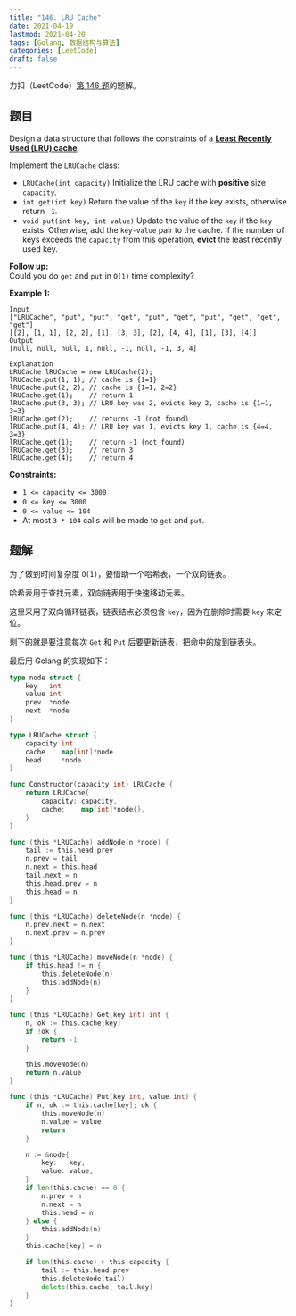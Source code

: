 ```yaml
---
title: "146. LRU Cache"
date: 2021-04-19
lastmod: 2021-04-20
tags: [Golang, 数据结构与算法]
categories: [LeetCode]
draft: false
---
```


力扣（LeetCode）[第 146 题](https://leetcode-cn.com/problems/lru-cache)的题解。

<!--more-->

## 题目

Design a data structure that follows the constraints of a **[Least Recently Used (LRU) cache](https://en.wikipedia.org/wiki/Cache_replacement_policies#LRU)**.

Implement the `LRUCache` class:

- `LRUCache(int capacity)` Initialize the LRU cache with **positive** size `capacity`.
- `int get(int key)` Return the value of the `key` if the key exists, otherwise return `-1`.
- `void put(int key, int value)` Update the value of the `key` if the `key` exists. Otherwise, add the `key-value` pair to the cache. If the number of keys exceeds the `capacity` from this operation, **evict** the least recently used key.

**Follow up:**  
Could you do `get` and `put` in `O(1)` time complexity?

**Example 1:**

```text
Input
["LRUCache", "put", "put", "get", "put", "get", "put", "get", "get", "get"]
[[2], [1, 1], [2, 2], [1], [3, 3], [2], [4, 4], [1], [3], [4]]
Output
[null, null, null, 1, null, -1, null, -1, 3, 4]

Explanation
LRUCache lRUCache = new LRUCache(2);
lRUCache.put(1, 1); // cache is {1=1}
lRUCache.put(2, 2); // cache is {1=1, 2=2}
lRUCache.get(1);    // return 1
lRUCache.put(3, 3); // LRU key was 2, evicts key 2, cache is {1=1, 3=3}
lRUCache.get(2);    // returns -1 (not found)
lRUCache.put(4, 4); // LRU key was 1, evicts key 1, cache is {4=4, 3=3}
lRUCache.get(1);    // return -1 (not found)
lRUCache.get(3);    // return 3
lRUCache.get(4);    // return 4
```

**Constraints:**

- `1 <= capacity <= 3000`
- `0 <= key <= 3000`
- `0 <= value <= 104`
- At most `3 * 104` calls will be made to `get` and `put`.

## 题解

为了做到时间复杂度 `O(1)`，要借助一个哈希表，一个双向链表。

哈希表用于查找元素，双向链表用于快速移动元素。

这里采用了双向循环链表，链表结点必须包含 `key`，因为在删除时需要 `key` 来定位。

剩下的就是要注意每次 `Get` 和 `Put` 后要更新链表，把命中的放到链表头。

最后用 Golang 的实现如下：

```go
type node struct {
    key   int
    value int
    prev  *node
    next  *node
}

type LRUCache struct {
    capacity int
    cache    map[int]*node
    head     *node
}

func Constructor(capacity int) LRUCache {
    return LRUCache{
        capacity: capacity,
        cache:    map[int]*node{},
    }
}

func (this *LRUCache) addNode(n *node) {
    tail := this.head.prev
    n.prev = tail
    n.next = this.head
    tail.next = n
    this.head.prev = n
    this.head = n
}

func (this *LRUCache) deleteNode(n *node) {
    n.prev.next = n.next
    n.next.prev = n.prev
}

func (this *LRUCache) moveNode(n *node) {
    if this.head != n {
        this.deleteNode(n)
        this.addNode(n)
    }
}

func (this *LRUCache) Get(key int) int {
    n, ok := this.cache[key]
    if !ok {
        return -1
    }

    this.moveNode(n)
    return n.value
}

func (this *LRUCache) Put(key int, value int) {
    if n, ok := this.cache[key]; ok {
        this.moveNode(n)
        n.value = value
        return
    }

    n := &node{
        key:   key,
        value: value,
    }
    if len(this.cache) == 0 {
        n.prev = n
        n.next = n
        this.head = n
    } else {
        this.addNode(n)
    }
    this.cache[key] = n

    if len(this.cache) > this.capacity {
        tail := this.head.prev
        this.deleteNode(tail)
        delete(this.cache, tail.key)
    }
}
```
